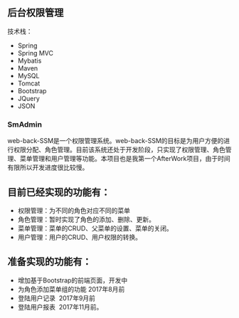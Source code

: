 ## 后台权限管理
技术栈：
* Spring
* Spring MVC
* Mybatis
* Maven
* MySQL
* Tomcat
* Bootstrap
* JQuery
* JSON

### SmAdmin
web-back-SSM是一个权限管理系统。web-back-SSM的目标是为用户方便的进行权限分配、角色管理。目前该系统还处于开发阶段，只实现了权限管理、角色管理、菜单管理和用户管理等功能。本项目也是我第一个AfterWork项目，由于时间有限所以开发进度很比较慢。


## 目前已经实现的功能有：
* 权限管理：为不同的角色对应不同的菜单<br>
* 角色管理：暂时实现了角色的添加、删除、更新。<br>
* 菜单管理：菜单的CRUD、父菜单的设置、菜单的关闭。<br>
* 用户管理：用户的CRUD、用户权限的转换。<br>
## 准备实现的功能有：<br>
* 增加基于Bootstrap的前端页面，开发中
* 为角色添加菜单组的功能 2017年8月前
* 登陆用户记录  2017年9月前
* 登陆用户报表  2017年11月前。
